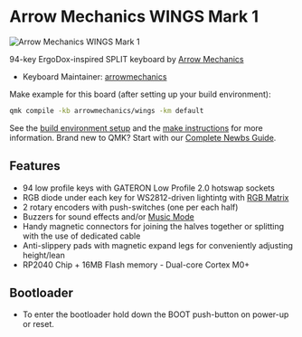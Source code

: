 # Arrow Mechanics WINGS Mark 1

![Arrow Mechanics WINGS Mark 1](https://i.imgur.com/oQkDmSu.png)

94-key ErgoDox-inspired SPLIT keyboard by [Arrow Mechanics](https://www.arrowmechanics.com/)

- Keyboard Maintainer: [arrowmechanics](https://github.com/arrowmechanics/)

Make example for this board (after setting up your build environment):

```sh
qmk compile -kb arrowmechanics/wings -km default
```

See the [build environment setup](https://docs.qmk.fm/#/getting_started_build_tools) and the [make instructions](https://docs.qmk.fm/#/getting_started_make_guide) for more information. Brand new to QMK? Start with our [Complete Newbs Guide](https://docs.qmk.fm/#/newbs).

## Features

- 94 low profile keys with GATERON Low Profile 2.0 hotswap sockets
- RGB diode under each key for WS2812-driven lightintg with [RGB Matrix](https://docs.qmk.fm/#/feature_rgb_matrix)
- 2 rotary encoders with push-switches (one per each half)
- Buzzers for sound effects and/or [Music Mode](https://docs.qmk.fm/#/feature_audio?id=music-mode)
- Handy magnetic connectors for joining the halves together or splitting with the use of dedicated cable
- Anti-slippery pads with magnetic expand legs for conveniently adjusting height/lean
- RP2040 Chip + 16MB Flash memory - Dual-core Cortex M0+

## Bootloader

- To enter the bootloader hold down the BOOT push-button on power-up or reset.
